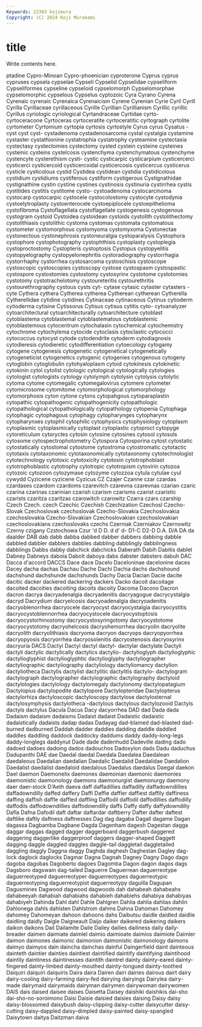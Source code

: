 ```yaml
---
Keywords: 22393 kojimura
Copyright: (C) 2024 Koji Murakami
---
```


# title

Write contents here.



ptadine Cypro-Minoan Cypro-phoenician cyproterone Cyprus cyprus cypruses cypsela cypselae
Cypseli Cypselid Cypselidae cypseliform Cypseliformes cypseline cypseloid cypselomorph Cypselomorphae cypselomorphic
cypselous Cypselus cyptozoic Cyra Cyrano Cyrena Cyrenaic cyrenaic Cyrenaica Cyrenaicism
Cyrene Cyrenian Cyrie Cyril Cyrill Cyrilla Cyrillaceae cyrillaceous Cyrille Cyrillian
Cyrillianism Cyrillic cyrillic Cyrillus cyriologic cyriological Cyrtandraceae Cyrtidae cyrto- cyrtoceracone
Cyrtoceras cyrtoceratite cyrtoceratitic cyrtograph cyrtolite cyrtometer Cyrtomium cyrtopia cyrtosis cyrtostyle
Cyrus cyrus Cysatus -cyst cyst cyst- cystadenoma cystadenosarcoma cystal cystalgia
cystamine cystaster cystathionine cystatrophia cystatrophy cysteamine cystectasia cystectasy cystectomies cystectomy
cysted cystein cysteine cysteines cysteinic cysteins cystelcosis cystenchyma cystenchymatous cystenchyme
cystencyte cysterethism cysti- cystic cysticarpic cysticarpium cysticercerci cysticerci cysticercoid cysticercoidal
cysticercosis cysticercus cysticerus cysticle cysticolous cystid Cystidea cystidean cystidia cystidicolous
cystidium cystidiums cystiferous cystiform cystigerous Cystignathidae cystignathine cystin cystine cystines
cystinosis cystinuria cystirrhea cystis cystitides cystitis cystitome cysto- cystoadenoma cystocarcinoma
cystocarp cystocarpic cystocele cystocolostomy cystocyte cystodynia cystoelytroplasty cystoenterocele cystoepiplocele cystoepithelioma
cystofibroma Cystoflagellata cystoflagellate cystogenesis cystogenous cystogram cystoid Cystoidea cystoidean cystoids
cystolith cystolithectomy cystolithiasis cystolithic cystoma cystomas cystomata cystomatous cystometer cystomorphous
cystomyoma cystomyxoma Cystonectae cystonectous cystonephrosis cystoneuralgia cystoparalysis Cystophora cystophore cystophotography
cystophthisis cystoplasty cystoplegia cystoproctostomy Cystopteris cystoptosis Cystopus cystopyelitis cystopyelography cystopyelonephritis
cystoradiography cystorrhagia cystorrhaphy cystorrhea cystosarcoma cystoschisis cystoscope cystoscopic cystoscopies cystoscopy
cystose cystospasm cystospastic cystospore cystostomies cystostomy cystosyrinx cystotome cystotomies cystotomy
cystotrachelotomy cystoureteritis cystourethritis cystourethrography cystous cysts cyt- cytase cytasic cytaster
cytasters -cyte Cythera cythera Cytherea cytherea Cytherean cytherean Cytherella Cytherellidae
cytidine cytidines Cytinaceae cytinaceous Cytinus cytioderm cytioderma cytisine Cytissorus Cytisus
cytisus cytitis cyto- cytoanalyzer cytoarchitectural cytoarchitecturally cytoarchitecture cytoblast cytoblastema cytoblastemal
cytoblastematous cytoblastemic cytoblastemous cytocentrum cytochalasin cytochemical cytochemistry cytochrome cytochylema cytocide
cytoclasis cytoclastic cytococci cytococcus cytocyst cytode cytodendrite cytoderm cytodiagnosis cytodieresis
cytodieretic cytodifferentiation cytoecology cytogamy cytogene cytogenesis cytogenetic cytogenetical cytogenetically cytogeneticist
cytogenetics cytogenic cytogenies cytogenous cytogeny cytoglobin cytoglobulin cytohyaloplasm cytoid cytokinesis
cytokinetic cytokinin cytol cytolist cytologic cytological cytologically cytologies cytologist cytologists
cytology cytolymph cytolysin cytolysis cytolytic cytoma cytome cytomegalic cytomegalovirus cytomere
cytometer cytomicrosome cytomitome cytomorphological cytomorphology cytomorphosis cyton cytone cytons cytopahgous
cytoparaplastin cytopathic cytopathogenic cytopathogenicity cytopathologic cytopathological cytopathologically cytopathology cytopenia Cytophaga
cytophagic cytophagous cytophagy cytopharynges cytopharynx cytopharynxes cytophil cytophilic cytophysics cytophysiology
cytoplasm cytoplasmic cytoplasmically cytoplast cytoplastic cytoproct cytopyge cytoreticulum cytoryctes cytosin
cytosine cytosines cytosol cytosols cytosome cytospectrophotometry Cytospora Cytosporina cytost cytostatic
cytostatically cytostomal cytostome cytostroma cytostromatic cytotactic cytotaxis cytotaxonomic cytotaxonomically cytotaxonomy
cytotechnologist cytotechnology cytotoxic cytotoxicity cytotoxin cytotrophoblast cytotrophoblastic cytotrophy cytotropic cytotropism
cytovirin cytozoa cytozoic cytozoon cytozymase cytozyme cytozzoa cytula cytulae cyul
cywydd Cyzicene cyzicene Cyzicus CZ Czajer Czanne czar czardas czardases
czardom czardoms czarevitch czarevna czarevnas czarian czaric czarina czarinas czarinian
czarish czarism czarisms czarist czaristic czarists czaritza czaritzas czarowitch czarowitz
Czarra czars czarship Czech Czech. czech Czechic Czechish Czechization Czechosl
Czecho-Slovak Czechoslovak czechoslovak Czecho-Slovakia Czechoslovakia czechoslovakia Czecho-Slovakian Czechoslovakian czechoslovakian czechoslovakians
czechoslovaks czechs Czerniak Czerniakov Czernowitz Czerny czigany Czstochowa Czur 'd
D D. d d' d- D1-C D2-D D.A. D/A DA
da daalder DAB dab dabb dabba dabbed dabber dabbers dabbing
dabble dabbled dabbler dabblers dabbles dabbling dabblingly dabblingness dabblings Dabbs
dabby dabchick dabchicks Daberath Dabih Dabitis dablet Dabney Dabneys daboia
Dabolt daboya dabs dabster dabsters dabuh DAC Dacca d'accord DACCS
Dace dace Dacelo Daceloninae dacelonine daces Dacey dacha dachas Dachau
Dache Dachi Dachia dachs dachshound dachshund dachshunde dachshunds Dachy Dacia
Dacian Dacie dacite dacitic dacker dackered dackering dackers Dacko dacoit
dacoitage dacoited dacoities dacoiting dacoits dacoity Dacoma Dacono Dacron dacron
dacrya dacryadenalgia dacryadenitis dacryagogue dacrycystalgia dacryd Dacrydium dacryelcosis dacryoadenalgia dacryoadenitis
dacryoblenorrhea dacryocele dacryocyst dacryocystalgia dacryocystitis dacryocystoblennorrhea dacryocystocele dacryocystoptosis dacryocystorhinostomy dacryocystosyringotomy
dacryocystotome dacryocystotomy dacryohelcosis dacryohemorrhea dacryolin dacryolite dacryolith dacryolithiasis dacryoma dacryon
dacryops dacryopyorrhea dacryopyosis dacryorrhea dacryosolenitis dacryostenosis dacryosyrinx dacryuria DACS Dactyi
Dactyl dactyl dactyl- dactylar dactylate Dactyli dactyli dactylic dactylically dactylics
dactylio- dactylioglyph dactylioglyphic dactylioglyphist dactylioglyphtic dactylioglyphy dactyliographer dactyliographic dactyliography dactyliology
dactyliomancy dactylion dactyliotheca Dactylis dactylist dactylitic dactylitis dactylo- dactylogram dactylograph
dactylographer dactylographic dactylography dactyloid dactylologies dactylology dactylomegaly dactylonomy dactylopatagium Dactylopius
dactylopodite dactylopore Dactylopteridae Dactylopterus dactylorhiza dactyloscopic dactyloscopy dactylose dactylosternal dactylosymphysis
dactylotheca -dactylous dactylous dactylozooid Dactyls dactyls dactylus Dacula Dacus Dacy
dacyorrhea DAD dad Dada dada Dadaism dadaism dadaisms Dadaist dadaist
Dadaistic dadaistic dadaistically dadaists dadap dadas Dadayag dad-blamed dad-blasted dad-burned
dadburned Daddah dadder daddies dadding daddle daddled daddles daddling daddock
daddocky daddums daddy daddy-long-legs daddy-longlegs daddynut Dade dade dadenhudd Dadeville
dading dado dadoed dadoes dadoing dados dadouchos Dadoxylon dads Dadu
daduchus Dadupanthi DAE dae Daedal daedal Daedala Daedalea Daedalean daedaleous
Daedalian daedalian Daedalic Daedalid Daedalidae Daedalion Daedalist daedalist daedaloid daedalous
Daedalus daedalus Daegal daekon Dael daemon Daemonelix daemones daemonian daemonic
daemonies daemonistic daemonology daemons daemonurgist daemonurgy daemony daer daer-stock D'Aeth
daeva daff daffadillies daffadilly daffadowndillies daffadowndilly daffed daffery Daffi Daffie
daffier daffiest daffily daffiness daffing daffish daffle daffled daffling Daffodil
daffodil daffodillies daffodilly daffodils daffodowndillies daffodowndilly daffs Daffy daffy daffydowndilly
Dafla Dafna Dafodil daft daftar daftardar daftberry Dafter dafter daftest
daftlike daftly daftness daftnesses Dag dag dagaba Dagall dagame Dagan
dagassa Dagbamba Dagbane Dagda Dagenham dagesh Dagestan dagga daggar daggas
dagged dagger daggerboard daggerbush daggered daggering daggerlike daggerproof daggers dagger-shaped
Daggett dagging daggle daggled daggles daggle-tail daggletail daggletailed daggling daggly
Daggna daggy Daghda daghesh Daghestan Dagley dag-lock daglock daglocks Dagmar
Dagna Dagnah Dagney Dagny Dago dago dagoba dagobas Dagoberto dagoes
Dagomba Dagon dagon dagos dags Dagsboro dagswain dag-tailed Daguerre Daguerrean
daguerreotype daguerreotyped daguerreotyper daguerreotypes daguerreotypic daguerreotyping daguerreotypist daguerreotypy daguilla Dagupan
Dagusmines Dagwood dagwood dagwoods dah dahabeah dahabeahs dahabeeyah dahabiah dahabiahs
dahabieh dahabiehs dahabiya dahabiyas dahabiyeh Dahinda Dahl dahl Dahle Dahlgren
Dahlia dahlia dahlias dahlin Dahlonega dahls dahlsten Dahlstrom dahms Dahna
Dahoman Dahomey dahomey Dahomeyan dahoon dahoons dahs Daibutsu daidle daidled
daidlie daidling daidly Daigle Daigneault Daijo daiker daikered daikering daikers
daikon daikons Dail Dailamite Daile Dailey dailies dailiness daily daily-breader
daimen daimiate daimiel daimio daimioate daimios daimiote Daimler daimon daimones
daimonic daimonion daimonistic daimonology daimons daimyo daimyos dain daincha dainchas
dainful Daingerfield daint dainteous dainteth daintier dainties daintiest daintified daintify
daintifying daintihood daintily daintiness daintinesses daintith daintrel dainty dainty-eared dainty-fingered
dainty-limbed dainty-mouthed dainty-tongued dainty-toothed Daiquiri daiquiri daiquiris Daira daira Dairen
dairi dairies dairous dairt dairy dairy-cooling dairy-farming dairy-fed dairying dairyings
Dairylea dairy-made dairymaid dairymaids dairyman dairymen dairywoman dairywomen DAIS dais
daised daisee daises Daisetta Daisey daishiki daishikis dai-sho dai-sho-no-soroimono Daisi
Daisie daisied daisies daising Daisy daisy daisy-blossomed daisybush daisy-clipping daisy-cutter
daisycutter daisy-cutting daisy-dappled daisy-dimpled daisy-painted daisy-spangled Daisytown daitya Daitzman daiva
